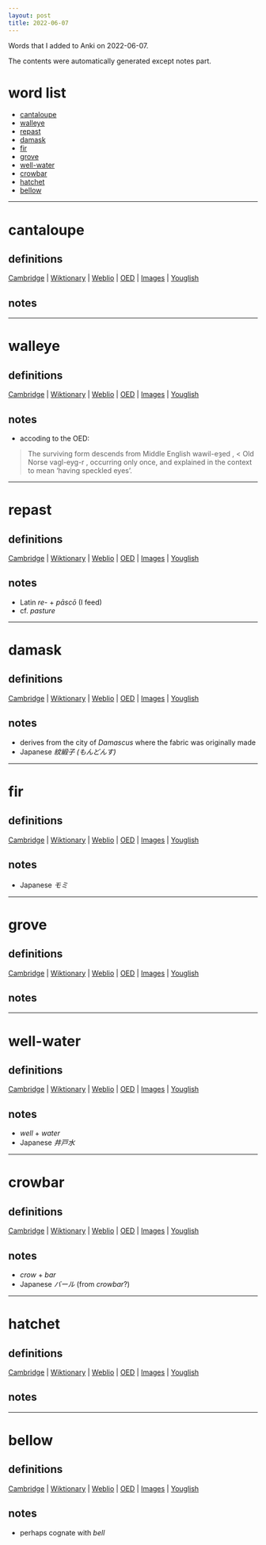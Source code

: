 ```yaml
---
layout: post
title: 2022-06-07
---
```


Words that I added to Anki on 2022-06-07.

The contents were automatically generated except notes part.
# word list
- [cantaloupe](#cantaloupe)
- [walleye](#walleye)
- [repast](#repast)
- [damask](#damask)
- [fir](#fir)
- [grove](#grove)
- [well-water](#well-water)
- [crowbar](#crowbar)
- [hatchet](#hatchet)
- [bellow](#bellow)

---

# cantaloupe
## definitions
[Cambridge](https://dictionary.cambridge.org/us/dictionary/english/cantaloupe)
|
[Wiktionary](https://en.wiktionary.org/wiki/cantaloupe#English)
|
[Weblio](https://ejje.weblio.jp/content_find?query=cantaloupe&searchType=exact)
|
[OED](https://www.oed.com/search?q=cantaloupe)
|
[Images](https://www.google.com/search?tbm=isch&q=cantaloupe)
|
[Youglish](https://youglish.com/pronounce/cantaloupe/english/us)

## notes

---

# walleye
## definitions
[Cambridge](https://dictionary.cambridge.org/us/dictionary/english/walleye)
|
[Wiktionary](https://en.wiktionary.org/wiki/walleye#English)
|
[Weblio](https://ejje.weblio.jp/content_find?query=walleye&searchType=exact)
|
[OED](https://www.oed.com/search?q=walleye)
|
[Images](https://www.google.com/search?tbm=isch&q=walleye)
|
[Youglish](https://youglish.com/pronounce/walleye/english/us)

## notes
- accoding to the OED:
> The surviving form descends from Middle English wawil-eȝed , < Old Norse vagl-eyg-r , occurring only once, and explained in the context to mean ‘having speckled eyes’.

---

# repast
## definitions
[Cambridge](https://dictionary.cambridge.org/us/dictionary/english/repast)
|
[Wiktionary](https://en.wiktionary.org/wiki/repast#English)
|
[Weblio](https://ejje.weblio.jp/content_find?query=repast&searchType=exact)
|
[OED](https://www.oed.com/search?q=repast)
|
[Images](https://www.google.com/search?tbm=isch&q=repast)
|
[Youglish](https://youglish.com/pronounce/repast/english/us)

## notes
- Latin *re-* + *pāscō* (I feed)
- cf. *pasture*

---

# damask
## definitions
[Cambridge](https://dictionary.cambridge.org/us/dictionary/english/damask)
|
[Wiktionary](https://en.wiktionary.org/wiki/damask#English)
|
[Weblio](https://ejje.weblio.jp/content_find?query=damask&searchType=exact)
|
[OED](https://www.oed.com/search?q=damask)
|
[Images](https://www.google.com/search?tbm=isch&q=damask)
|
[Youglish](https://youglish.com/pronounce/damask/english/us)

## notes
- derives from the city of *Damascus* where the fabric was originally made
- Japanese *紋緞子 (もんどんす)*

---

# fir
## definitions
[Cambridge](https://dictionary.cambridge.org/us/dictionary/english/fir)
|
[Wiktionary](https://en.wiktionary.org/wiki/fir#English)
|
[Weblio](https://ejje.weblio.jp/content_find?query=fir&searchType=exact)
|
[OED](https://www.oed.com/search?q=fir)
|
[Images](https://www.google.com/search?tbm=isch&q=fir)
|
[Youglish](https://youglish.com/pronounce/fir/english/us)

## notes
- Japanese *モミ*

---

# grove
## definitions
[Cambridge](https://dictionary.cambridge.org/us/dictionary/english/grove)
|
[Wiktionary](https://en.wiktionary.org/wiki/grove#English)
|
[Weblio](https://ejje.weblio.jp/content_find?query=grove&searchType=exact)
|
[OED](https://www.oed.com/search?q=grove)
|
[Images](https://www.google.com/search?tbm=isch&q=grove)
|
[Youglish](https://youglish.com/pronounce/grove/english/us)

## notes

---

# well-water
## definitions
[Cambridge](https://dictionary.cambridge.org/us/dictionary/english/well-water)
|
[Wiktionary](https://en.wiktionary.org/wiki/well-water#English)
|
[Weblio](https://ejje.weblio.jp/content_find?query=well-water&searchType=exact)
|
[OED](https://www.oed.com/search?q=well-water)
|
[Images](https://www.google.com/search?tbm=isch&q=well-water)
|
[Youglish](https://youglish.com/pronounce/well-water/english/us)

## notes
- *well* + *water*
- Japanese *井戸水*

---

# crowbar
## definitions
[Cambridge](https://dictionary.cambridge.org/us/dictionary/english/crowbar)
|
[Wiktionary](https://en.wiktionary.org/wiki/crowbar#English)
|
[Weblio](https://ejje.weblio.jp/content_find?query=crowbar&searchType=exact)
|
[OED](https://www.oed.com/search?q=crowbar)
|
[Images](https://www.google.com/search?tbm=isch&q=crowbar)
|
[Youglish](https://youglish.com/pronounce/crowbar/english/us)

## notes
- *crow* + *bar*
- Japanese *バール* (from *crowbar*?)

---

# hatchet
## definitions
[Cambridge](https://dictionary.cambridge.org/us/dictionary/english/hatchet)
|
[Wiktionary](https://en.wiktionary.org/wiki/hatchet#English)
|
[Weblio](https://ejje.weblio.jp/content_find?query=hatchet&searchType=exact)
|
[OED](https://www.oed.com/search?q=hatchet)
|
[Images](https://www.google.com/search?tbm=isch&q=hatchet)
|
[Youglish](https://youglish.com/pronounce/hatchet/english/us)

## notes

---

# bellow
## definitions
[Cambridge](https://dictionary.cambridge.org/us/dictionary/english/bellow)
|
[Wiktionary](https://en.wiktionary.org/wiki/bellow#English)
|
[Weblio](https://ejje.weblio.jp/content_find?query=bellow&searchType=exact)
|
[OED](https://www.oed.com/search?q=bellow)
|
[Images](https://www.google.com/search?tbm=isch&q=bellow)
|
[Youglish](https://youglish.com/pronounce/bellow/english/us)

## notes
- perhaps cognate with *bell*

